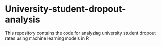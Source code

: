 # University-student-dropout-analysis
This repository contains the code for analyzing university student dropout rates using machine learning models in R
